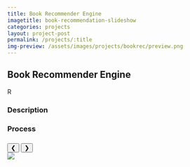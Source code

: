 ```yaml
---
title: Book Recommender Engine
imagetitle: book-recommendation-slideshow
categories: projects
layout: project-post
permalink: /projects/:title
img-preview: /assets/images/projects/bookrec/preview.png
---
```


<h2>Book Recommender Engine</h2>

<span class="tools">R</span>

<h3>Description</h3>



<h3>Process</h3>



<h3></h3>

<div class ="slideshow-container" size="3">
	<button class="prev">&#10094;</button>
	<button class="next">&#10095;</button>
	<div class="slideshow-content">
		<img class="image-slides" src="/assets/images/projects/bookrec/portfolio/0.png">
	</div>
</div>  
